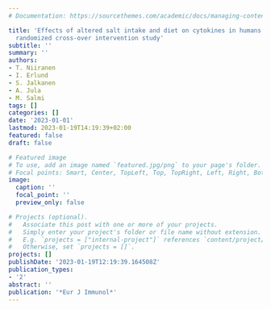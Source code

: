 ```yaml
---
# Documentation: https://sourcethemes.com/academic/docs/managing-content/

title: 'Effects of altered salt intake and diet on cytokines in humans: A 20-week
  randomized cross-over intervention study'
subtitle: ''
summary: ''
authors:
- T. Niiranen
- I. Erlund
- S. Jalkanen
- A. Jula
- M. Salmi
tags: []
categories: []
date: '2023-01-01'
lastmod: 2023-01-19T14:19:39+02:00
featured: false
draft: false

# Featured image
# To use, add an image named `featured.jpg/png` to your page's folder.
# Focal points: Smart, Center, TopLeft, Top, TopRight, Left, Right, BottomLeft, Bottom, BottomRight.
image:
  caption: ''
  focal_point: ''
  preview_only: false

# Projects (optional).
#   Associate this post with one or more of your projects.
#   Simply enter your project's folder or file name without extension.
#   E.g. `projects = ["internal-project"]` references `content/project/deep-learning/index.md`.
#   Otherwise, set `projects = []`.
projects: []
publishDate: '2023-01-19T12:19:39.164508Z'
publication_types:
- '2'
abstract: ''
publication: '*Eur J Immunol*'
---
```

